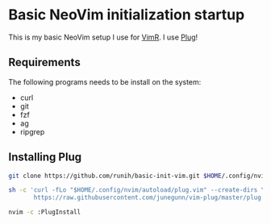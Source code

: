 # Basic NeoVim initialization startup

This is my basic NeoVim setup I use for [VimR](https://github.com/qvacua/vimr). I use [Plug](https://github.com/junegunn/vim-plug)!

## Requirements

The following programs needs to be install on the system:

* curl
* git
* fzf
* ag
* ripgrep

## Installing Plug

```bash
git clone https://github.com/runih/basic-init-vim.git $HOME/.config/nvim

sh -c 'curl -fLo "$HOME/.config/nvim/autoload/plug.vim" --create-dirs \
       https://raw.githubusercontent.com/junegunn/vim-plug/master/plug.vim'

nvim -c :PlugInstall
```


